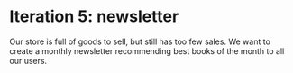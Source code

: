 # Iteration 5: newsletter

Our store is full of goods to sell, but still has too few sales.
We want to create a monthly newsletter recommending best books of the month to all our users.
